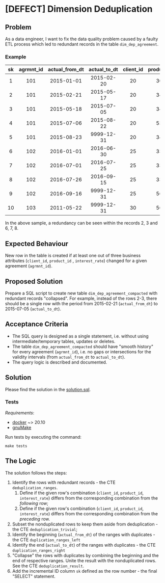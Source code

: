 # [DEFECT] Dimension Deduplication

## Problem

As a data engineer, I want to fix the data quality problem caused by a faulty ETL process which led to redundant records
in the table `dim_dep_agreement`.

### Example

| sk  | agrmnt_id | actual_from_dt | actual_to_dt | client_id | product_id | interest_rate |
|:---:|:---------:|:--------------:|:------------:|:---------:|:----------:|:-------------:|
|  1  |    101    |   2015-01-01   |  2015-02-20  |    20     |    305     |     3.5%      |
|  2  |    101    |   2015-02-21   |  2015-05-17  |    20     |    345     |      4%       |
|  3  |    101    |   2015-05-18   |  2015-07-05  |    20     |    345     |      4%       |
|  4  |    101    |   2015-07-06   |  2015-08-22  |    20     |    539     |      6%       |
|  5  |    101    |   2015-08-23   |  9999-12-31  |    20     |    345     |      4%       |
|  6  |    102    |   2016-01-01   |  2016-06-30  |    25     |    333     |     3.7%      |
|  7  |    102    |   2016-07-01   |  2016-07-25  |    25     |    333     |     3.7%      |
|  8  |    102    |   2016-07-26   |  2016-09-15  |    25     |    333     |     3.7%      |
|  9  |    102    |   2016-09-16   |  9999-12-31  |    25     |    560     |     5.9%      |
| 10  |    103    |   2011-05-22   |  9999-12-31  |    30     |    560     |      2%       |

In the above sample, a redundancy can be seen within the records 2, 3 and 6, 7, 8.

## Expected Behaviour

New row in the table is created if at least one out of three business attributes (`client_id`, `product_id`
, `interest_rate`) changed for a given agreement (`agrmnt_id`).

## Proposed Solution

Prepare a SQL script to create new table `dim_dep_agreement_compacted` with redundant records "collapsed".
For example, instead of the rows 2-3, there should be a single row with the period from 2015-02-21 (`actual_from_dt`)
to 2015-07-05 (`actual_to_dt`).

## Acceptance Criteria

- The SQL query is designed as a single statement, i.e. without using intermediate/temporary tables, updates or deletes.
- The table `dim_dep_agreement_compacted` should have "smooth history" for every agreement (`agrmnt_id`), i.e. no gaps
  or intersections for the validity intervals (from `actual_from_dt` to `actual_to_dt`).
- The query logic is described and documented.

## Solution

Please find the solution in the [solution.sql](solution.sql).

### Tests

_Requirements_:

- [docker](https://docs.docker.com/get-docker/) ~> 20.10
- [gnuMake](https://www.gnu.org/software/make/)

Run tests by executing the command:

```commandline
make tests
```

## The Logic

The solution follows the steps:

1. Identify the rows with redundant records - the CTE `deduplication_ranges`.
    1. Define if the given row's combination (`client_id`, `product_id`, `interest_rate`) differs from the corresponding
       combination from the _following_ row;
    2. Define if the given row's combination (`client_id`, `product_id`, `interest_rate`) differs from the corresponding
       combination from the _preceding_ row.
2. Subset the nonduplicated rows to keep them aside from deduplication - the CTE `deduplication_trivial`;
3. Identify the beginning (`actual_from_dt`) of the ranges with duplicates - the CTE `duplication_ranges_left`
4. Identify the end (`actual_to_dt`) of the ranges with duplicates - the CTE `duplication_ranges_right`
5. "Collapse" the rows with duplicates by combining the beginning and the end of respective ranges. Unite the result
   with the nonduplicated rows. See the CTE `deduplication_result`.
6. Add the incremental ID column `sk` defined as the row number - the final "SELECT" statement.
